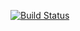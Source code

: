 [![Build Status](https://travis-ci.com/MHJOJA/bootcamp_terminal_test.svg?branch=master)](https://travis-ci.com/MHJOJA/bootcamp_terminal_test)